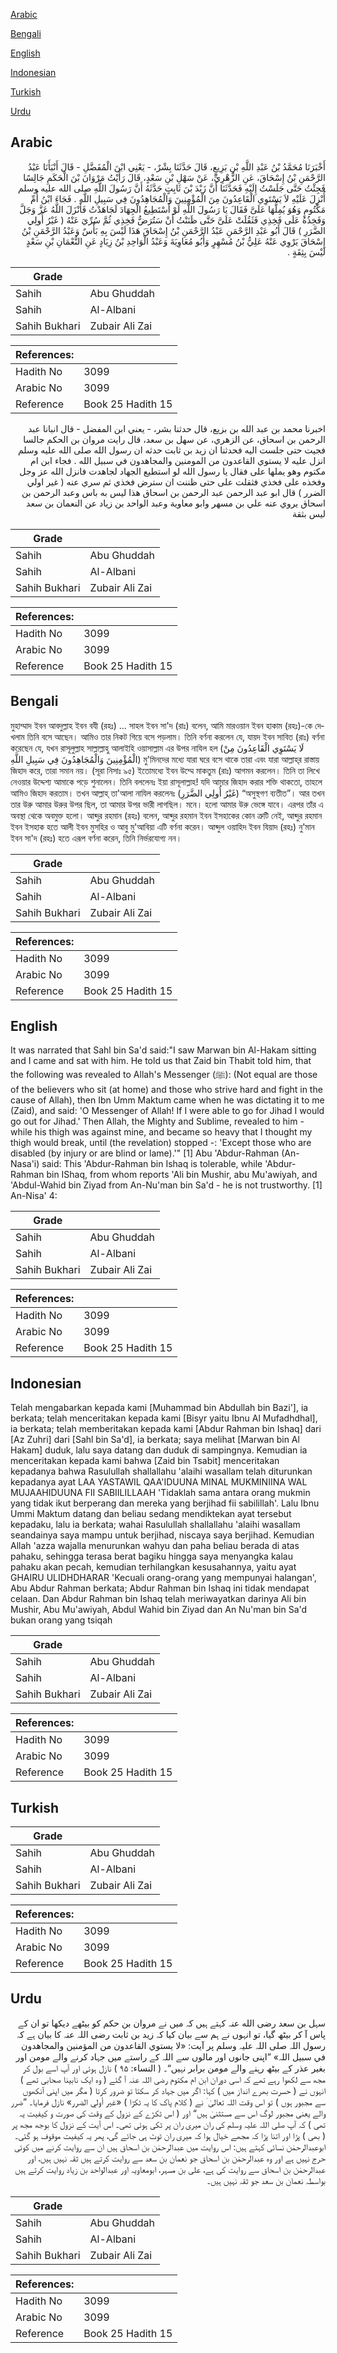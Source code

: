 [Arabic](#arabic)

[Bengali](#bengali)

[English](#english)

[Indonesian](#indonesian)

[Turkish](#turkish)

[Urdu](#urdu)

## Arabic


<div dir="rtl" lang="ar" style={{fontSize:'larger',backgroundColor:'#f8f9fa',padding:20}}>
أَخْبَرَنَا مُحَمَّدُ بْنُ عَبْدِ اللَّهِ بْنِ بَزِيعٍ، قَالَ حَدَّثَنَا بِشْرٌ، - يَعْنِي ابْنَ الْمُفَضَّلِ - قَالَ أَنْبَأَنَا عَبْدُ الرَّحْمَنِ بْنُ إِسْحَاقَ، عَنِ الزُّهْرِيِّ، عَنْ سَهْلِ بْنِ سَعْدٍ، قَالَ رَأَيْتُ مَرْوَانَ بْنَ الْحَكَمِ جَالِسًا فَجِئْتُ حَتَّى جَلَسْتُ إِلَيْهِ فَحَدَّثَنَا أَنَّ زَيْدَ بْنَ ثَابِتٍ حَدَّثَهُ أَنَّ رَسُولَ اللَّهِ صلى الله عليه وسلم أُنْزِلَ عَلَيْهِ لاَ يَسْتَوِي الْقَاعِدُونَ مِنَ الْمُؤْمِنِينَ وَالْمُجَاهِدُونَ فِي سَبِيلِ اللَّهِ ‏.‏ فَجَاءَ ابْنُ أُمِّ مَكْتُومٍ وَهُوَ يُمِلُّهَا عَلَىَّ فَقَالَ يَا رَسُولَ اللَّهِ لَوْ أَسْتَطِيعُ الْجِهَادَ لَجَاهَدْتُ فَأَنْزَلَ اللَّهُ عَزَّ وَجَلَّ وَفَخِذُهُ عَلَى فَخِذِي فَثَقُلَتْ عَلَىَّ حَتَّى ظَنَنْتُ أَنْ سَتُرَضُّ فَخِذِي ثُمَّ سُرِّيَ عَنْهُ ‏(‏ غَيْرُ أُولِي الضَّرَرِ ‏)‏ قَالَ أَبُو عَبْدِ الرَّحْمَنِ عَبْدُ الرَّحْمَنِ بْنُ إِسْحَاقَ هَذَا لَيْسَ بِهِ بَأْسٌ وَعَبْدُ الرَّحْمَنِ بْنُ إِسْحَاقَ يَرْوِي عَنْهُ عَلِيُّ بْنُ مُسْهِرٍ وَأَبُو مُعَاوِيَةَ وَعَبْدُ الْوَاحِدِ بْنُ زِيَادٍ عَنِ النُّعْمَانِ بْنِ سَعْدٍ لَيْسَ بِثِقَةٍ ‏.‏
</div>
<div style={{backgroundColor:'#f8f9fa',padding:20, marginBottom: 10}}><table> <thead> <tr> <th>Grade</th> <th></th> </tr> </thead> <tbody> <tr><td>Sahih</td><td>Abu Ghuddah</td></tr><tr><td>Sahih</td><td>Al-Albani</td></tr><tr><td>Sahih Bukhari</td><td>Zubair Ali Zai</td></tr></tbody></table><table> <thead> <tr> <th>References:</th> <th></th> </tr> </thead> <tbody><tr><td>Hadith No</td><td>3099</td></tr><tr><td>Arabic No</td><td>3099</td></tr><tr><td>Reference</td><td>Book 25 Hadith 15</td></tr></tbody></table></div>


<div dir="rtl" lang="ar" style={{fontSize:'larger',backgroundColor:'#f8f9fa',padding:20}}>
اخبرنا محمد بن عبد الله بن بزيع، قال حدثنا بشر، - يعني ابن المفضل - قال انبانا عبد الرحمن بن اسحاق، عن الزهري، عن سهل بن سعد، قال رايت مروان بن الحكم جالسا فجيت حتى جلست اليه فحدثنا ان زيد بن ثابت حدثه ان رسول الله صلى الله عليه وسلم انزل عليه لا يستوي القاعدون من المومنين والمجاهدون في سبيل الله . فجاء ابن ام مكتوم وهو يملها على فقال يا رسول الله لو استطيع الجهاد لجاهدت فانزل الله عز وجل وفخذه على فخذي فثقلت على حتى ظننت ان سترض فخذي ثم سري عنه ( غير اولي الضرر ) قال ابو عبد الرحمن عبد الرحمن بن اسحاق هذا ليس به باس وعبد الرحمن بن اسحاق يروي عنه علي بن مسهر وابو معاوية وعبد الواحد بن زياد عن النعمان بن سعد ليس بثقة
</div>
<div style={{backgroundColor:'#f8f9fa',padding:20, marginBottom: 10}}><table> <thead> <tr> <th>Grade</th> <th></th> </tr> </thead> <tbody> <tr><td>Sahih</td><td>Abu Ghuddah</td></tr><tr><td>Sahih</td><td>Al-Albani</td></tr><tr><td>Sahih Bukhari</td><td>Zubair Ali Zai</td></tr></tbody></table><table> <thead> <tr> <th>References:</th> <th></th> </tr> </thead> <tbody><tr><td>Hadith No</td><td>3099</td></tr><tr><td>Arabic No</td><td>3099</td></tr><tr><td>Reference</td><td>Book 25 Hadith 15</td></tr></tbody></table></div>

## Bengali


<div dir="ltr" lang="bn" style={{fontSize:'larger',backgroundColor:'#f8f9fa',padding:20}}>
মুহাম্মাদ ইবন আবদুল্লাহ ইবন বযী (রহঃ) ... সাহল ইবন সা'দ (রাঃ) বলেন, আমি মারওয়ান ইবন হাকাম (রহঃ)-কে দেখলাম তিনি বসে আছেন। আমিও তার নিকট গিয়ে বসে পড়লাম। তিনি বর্ণনা করলেন যে, যায়দ ইবন সাবিত (রাঃ) বর্ণনা করেছেন যে, যখন রাসূলুল্লাহ সাল্লাল্লাহু আলাইহি ওয়াসাল্লাম এর উপর নাযিল হল (لَا يَسْتَوِي الْقَاعِدُونَ مِنْ الْمُؤْمِنِينَ وَالْمُجَاهِدُونَ فِي سَبِيلِ اللَّهِ) মু'মিনদের মধ্যে যারা ঘরে বসে থাকে তারা এবং যারা আল্লাহ্‌র রাস্তায় জিহাদ করে, তারা সমান নয়। (সূরা নিসাঃ ৯৫) ইতোমধ্যে ইবন উম্মে মাকতুম (রাঃ) আগমন করলেন। তিনি তা লিখে নেওয়ার উদ্দেশ্য আমাকে পড়ে শুনালেন। তিনি বললেনঃ ইয়া রাসূলাল্লাহ! যদি আমার জিহাদ করার শক্তি থাকতো, তাহলে আমিও জিহাদ করতাম। তখন আল্লাহ্‌ তা'আলা নাযিল করলেনঃ (غَيْرُ أُولِي الضَّرَرِ) “অসুস্থগণ ব্যতীত”। আর তখন তার উরু আমার উরুর উপর ছিল, তা আমার উপর ভারী লাগছিল। মনে। হলো আমার উরু ভেঙ্গে যাবে। এরপর তাঁর এ অবস্থা থেকে অবমুক্ত হলো। আব্দুর রহমান (রহঃ) বলেন, আব্দুর রহমান ইবন ইসহাকের কোন ত্রুটি নেই, আব্দুর রহমান ইবন ইসহাক হতে আলী ইবন মুসহির ও আবু মু'আবিয়া এটি বর্ণনা করেন। আব্দুল ওয়াহিদ ইবন যিয়াদ (রহঃ) নু'মান ইবন সা'দ (রহঃ) হতে এরূপ বর্ণনা করেন, তিনি নির্ভরযােগ্য নন।
</div>
<div style={{backgroundColor:'#f8f9fa',padding:20, marginBottom: 10}}><table> <thead> <tr> <th>Grade</th> <th></th> </tr> </thead> <tbody> <tr><td>Sahih</td><td>Abu Ghuddah</td></tr><tr><td>Sahih</td><td>Al-Albani</td></tr><tr><td>Sahih Bukhari</td><td>Zubair Ali Zai</td></tr></tbody></table><table> <thead> <tr> <th>References:</th> <th></th> </tr> </thead> <tbody><tr><td>Hadith No</td><td>3099</td></tr><tr><td>Arabic No</td><td>3099</td></tr><tr><td>Reference</td><td>Book 25 Hadith 15</td></tr></tbody></table></div>

## English


<div dir="ltr" lang="en" style={{fontSize:'larger',backgroundColor:'#f8f9fa',padding:20}}>
It was narrated that Sahl bin Sa'd said:"I saw Marwan bin Al-Hakam sitting and I came and sat with him. He told us that Zaid bin Thabit told him, that the following was revealed to Allah's Messenger (ﷺ): (Not equal are those of the believers who sit (at home) and those who strive hard and fight in the cause of Allah), then Ibn Umm Maktum came when he was dictating it to me (Zaid), and said: 'O Messenger of Allah! If I were able to go for Jihad I would go out for Jihad.' Then Allah, the Mighty and Sublime, revealed to him - while his thigh was against mine, and became so heavy that I thought my thigh would break, until (the revelation) stopped -: 'Except those who are disabled (by injury or are blind or lame).'" [1] Abu 'Abdur-Rahman (An-Nasa'i) said: This 'Abdur-Rahman bin Ishaq is tolerable, while 'Abdur-Rahman bin IShaq, from whom reports 'Ali bin Mushir, abu Mu'awiyah, and 'Abdul-Wahid bin Ziyad from An-Nu'man bin Sa'd - he is not trustworthy. [1] An-Nisa' 4:
</div>
<div style={{backgroundColor:'#f8f9fa',padding:20, marginBottom: 10}}><table> <thead> <tr> <th>Grade</th> <th></th> </tr> </thead> <tbody> <tr><td>Sahih</td><td>Abu Ghuddah</td></tr><tr><td>Sahih</td><td>Al-Albani</td></tr><tr><td>Sahih Bukhari</td><td>Zubair Ali Zai</td></tr></tbody></table><table> <thead> <tr> <th>References:</th> <th></th> </tr> </thead> <tbody><tr><td>Hadith No</td><td>3099</td></tr><tr><td>Arabic No</td><td>3099</td></tr><tr><td>Reference</td><td>Book 25 Hadith 15</td></tr></tbody></table></div>

## Indonesian


<div dir="ltr" lang="id" style={{fontSize:'larger',backgroundColor:'#f8f9fa',padding:20}}>
Telah mengabarkan kepada kami [Muhammad bin Abdullah bin Bazi'], ia berkata; telah menceritakan kepada kami [Bisyr yaitu Ibnu Al Mufadhdhal], ia berkata; telah memberitakan kepada kami [Abdur Rahman bin Ishaq] dari [Az Zuhri] dari [Sahl bin Sa'd], ia berkata; saya melihat [Marwan bin Al Hakam] duduk, lalu saya datang dan duduk di sampingnya. Kemudian ia menceritakan kepada kami bahwa [Zaid bin Tsabit] menceritakan kepadanya bahwa Rasulullah shallallahu 'alaihi wasallam telah diturunkan kepadanya ayat LAA YASTAWIL QAA'IDUUNA MINAL MUKMINIINA WAL MUJAAHIDUUNA FII SABIILILLAAH 'Tidaklah sama antara orang mukmin yang tidak ikut berperang dan mereka yang berjihad fii sabilillah'. Lalu Ibnu Ummi Maktum datang dan beliau sedang mendiktekan ayat tersebut kepadaku, lalu ia berkata; wahai Rasulullah shallallahu 'alaihi wasallam seandainya saya mampu untuk berjihad, niscaya saya berjihad. Kemudian Allah 'azza wajalla menurunkan wahyu dan paha beliau berada di atas pahaku, sehingga terasa berat bagiku hingga saya menyangka kalau pahaku akan pecah, kemudian terhilangkan kesusahannya, yaitu ayat GHAIRU ULIDHDHARAR 'Kecuali orang-orang yang mempunyai halangan', Abu Abdur Rahman berkata; Abdur Rahman bin Ishaq ini tidak mendapat celaan. Dan Abdur Rahman bin Ishaq telah meriwayatkan darinya Ali bin Mushir, Abu Mu'awiyah, Abdul Wahid bin Ziyad dan An Nu'man bin Sa'd bukan orang yang tsiqah
</div>
<div style={{backgroundColor:'#f8f9fa',padding:20, marginBottom: 10}}><table> <thead> <tr> <th>Grade</th> <th></th> </tr> </thead> <tbody> <tr><td>Sahih</td><td>Abu Ghuddah</td></tr><tr><td>Sahih</td><td>Al-Albani</td></tr><tr><td>Sahih Bukhari</td><td>Zubair Ali Zai</td></tr></tbody></table><table> <thead> <tr> <th>References:</th> <th></th> </tr> </thead> <tbody><tr><td>Hadith No</td><td>3099</td></tr><tr><td>Arabic No</td><td>3099</td></tr><tr><td>Reference</td><td>Book 25 Hadith 15</td></tr></tbody></table></div>

## Turkish


<div dir="ltr" lang="tr" style={{fontSize:'larger',backgroundColor:'#f8f9fa',padding:20}}>

</div>
<div style={{backgroundColor:'#f8f9fa',padding:20, marginBottom: 10}}><table> <thead> <tr> <th>Grade</th> <th></th> </tr> </thead> <tbody> <tr><td>Sahih</td><td>Abu Ghuddah</td></tr><tr><td>Sahih</td><td>Al-Albani</td></tr><tr><td>Sahih Bukhari</td><td>Zubair Ali Zai</td></tr></tbody></table><table> <thead> <tr> <th>References:</th> <th></th> </tr> </thead> <tbody><tr><td>Hadith No</td><td>3099</td></tr><tr><td>Arabic No</td><td>3099</td></tr><tr><td>Reference</td><td>Book 25 Hadith 15</td></tr></tbody></table></div>

## Urdu


<div dir="rtl" lang="ur" style={{fontSize:'larger',backgroundColor:'#f8f9fa',padding:20}}>
سہل بن سعد رضی الله عنہ کہتے ہیں کہ میں نے مروان بن حکم کو بیٹھے دیکھا تو ان کے پاس آ کر بیٹھ گیا، تو انہوں نے ہم سے بیان کیا کہ زید بن ثابت رضی اللہ عنہ کا بیان ہے کہ رسول اللہ صلی اللہ علیہ وسلم پر آیت: «لا يستوي القاعدون من المؤمنين والمجاهدون في سبيل اللہ» ”اپنی جانوں اور مالوں سے اللہ کے راستے میں جہاد کرنے والے مومن اور بغیر عذر کے بیٹھ رہنے والے مومن برابر نہیں“۔ ( النساء: ۹۵ ) نازل ہوئی اور آپ اسے بول کر مجھ سے لکھوا رہے تھے کہ اسی دوران ابن ام مکتوم رضی اللہ عنہ آ گئے ( وہ ایک نابینا صحابی تھے ) انہوں نے ( حسرت بھرے انداز میں ) کہا: اگر میں جہاد کر سکتا تو ضرور کرتا ( مگر میں اپنی آنکھوں سے مجبور ہوں ) تو اس وقت اللہ تعالیٰ ٰ نے ( کلام پاک کا یہ ٹکڑا ) «غير أولي الضرر» نازل فرمایا۔ ”ضرر والے یعنی مجبور لوگ اس سے مستثنیٰ ہیں“ اور ( اس ٹکڑے کے نزول کے وقت کی صورت و کیفیت یہ تھی ) کہ آپ صلی اللہ علیہ وسلم کی ران میری ران پر ٹکی ہوئی تھی۔ اس آیت کے نزول کا بوجھ مجھ پر ( بھی ) پڑا اور اتنا پڑا کہ مجھے خیال ہوا کہ میری ران ٹوٹ ہی جائے گی، پھر یہ کیفیت موقوف ہو گئی۔ ابوعبدالرحمٰن نسائی کہتے ہیں: اس روایت میں عبدالرحمٰن بن اسحاق ہیں ان سے روایت کرنے میں کوئی حرج نہیں ہے اور وہ عبدالرحمٰن بن اسحاق جو نعمان بن سعد سے روایت کرتے ہیں ثقہ نہیں ہیں، اور عبدالرحمٰن بن اسحاق سے روایت کی ہے، علی بن مسہر، ابومعاویہ اور عبدالواحد بن زیاد روایت کرتے ہیں بواسطہ نعمان بن سعد جو ثقہ نہیں ہیں۔
</div>
<div style={{backgroundColor:'#f8f9fa',padding:20, marginBottom: 10}}><table> <thead> <tr> <th>Grade</th> <th></th> </tr> </thead> <tbody> <tr><td>Sahih</td><td>Abu Ghuddah</td></tr><tr><td>Sahih</td><td>Al-Albani</td></tr><tr><td>Sahih Bukhari</td><td>Zubair Ali Zai</td></tr></tbody></table><table> <thead> <tr> <th>References:</th> <th></th> </tr> </thead> <tbody><tr><td>Hadith No</td><td>3099</td></tr><tr><td>Arabic No</td><td>3099</td></tr><tr><td>Reference</td><td>Book 25 Hadith 15</td></tr></tbody></table></div>